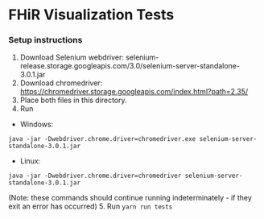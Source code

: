 # FHiR Visualization Tests
### Setup instructions
1. Download Selenium webdriver: selenium-release.storage.googleapis.com/3.0/selenium-server-standalone-3.0.1.jar
2. Download chromedriver: https://chromedriver.storage.googleapis.com/index.html?path=2.35/
3. Place both files in this directory.
4. Run 
- Windows: 
```
java -jar -Dwebdriver.chrome.driver=chromedriver.exe selenium-server-standalone-3.0.1.jar
```
- Linux:
```
java -jar -Dwebdriver.chrome.driver=chromedriver selenium-server-standalone-3.0.1.jar
```
(Note: these commands should continue running indeterminately - if they exit an error has occurred)
5. Run ```yarn run tests```

